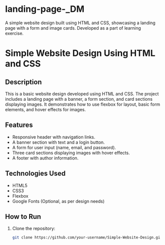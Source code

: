 # landing-page-_DM
A simple website design built using HTML and CSS, showcasing a landing page with a form and image cards. Developed as a part of learning exercise.



# Simple Website Design Using HTML and CSS

## Description

This is a basic website design developed using HTML and CSS. The project includes a landing page with a banner, a form section, and card sections displaying images. It demonstrates how to use flexbox for layout, basic form elements, and hover effects for images.

## Features

- Responsive header with navigation links.
- A banner section with text and a login button.
- A form for user input (name, email, and password).
- Three card sections displaying images with hover effects.
- A footer with author information.

## Technologies Used

- HTML5
- CSS3
- Flexbox
- Google Fonts (Optional, as per design needs)

## How to Run

1. Clone the repository:
   ```bash
   git clone https://github.com/your-username/Simple-Website-Design.git
